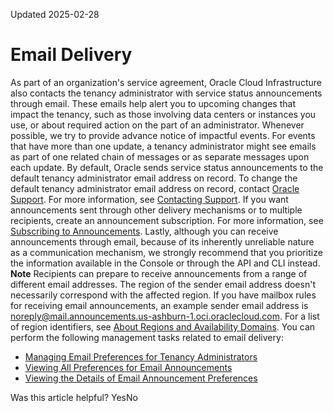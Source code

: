 Updated 2025-02-28
# Email Delivery
As part of an organization's service agreement, Oracle Cloud Infrastructure also contacts the tenancy administrator with service status announcements through email.
These emails help alert you to upcoming changes that impact the tenancy, such as those involving data centers or instances you use, or about required action on the part of an administrator. Whenever possible, we try to provide advance notice of impactful events. For events that have more than one update, a tenancy administrator might see emails as part of one related chain of messages or as separate messages upon each update.
By default, Oracle sends service status announcements to the default tenancy administrator email address on record. To change the default tenancy administrator email address on record, contact [Oracle Support](http://support.oracle.com/). For more information, see [Contacting Support](https://docs.oracle.com/iaas/Content/GSG/Tasks/contactingsupport.htm).
If you want announcements sent through other delivery mechanisms or to multiple recipients, create an announcement subscription. For more information, see [Subscribing to Announcements](https://docs.oracle.com/en-us/iaas/Content/General/Concepts/announcements_topic-Subscribing.htm#subscriptions "Create and manage announcement subscriptions.").
Lastly, although you can receive announcements through email, because of its inherently unreliable nature as a communication mechanism, we strongly recommend that you prioritize the information available in the Console or through the API and CLI instead.
**Note** Recipients can prepare to receive announcements from a range of different email addresses. The region of the sender email address doesn't necessarily correspond with the affected region. If you have mailbox rules for receiving email announcements, an example sender email address is noreply@mail.announcements.us-ashburn-1.oci.oraclecloud.com. For a list of region identifiers, see [About Regions and Availability Domains](https://docs.oracle.com/en-us/iaas/Content/General/Concepts/regions.htm#About).
You can perform the following management tasks related to email delivery:
  * [Managing Email Preferences for Tenancy Administrators](https://docs.oracle.com/en-us/iaas/Content/General/Concepts/announcements_topic-To_manage_email_preferences_for_announcements.htm#optout "Administrator email preferences specify whether the tenancy administrator wants to opt in or opt out of receiving emailed copies of service status announcements. Administrator email preferences have no impact on any announcement subscriptions you might have.")
  * [Viewing All Preferences for Email Announcements](https://docs.oracle.com/en-us/iaas/Content/General/Concepts/announcements_topic-To_view_all_preferences_for_email_announcements_CLI.htm#announcements_topic_To_view_all_preferences_for_email_announcements "View all preferences when you want to verify email announcement preferences for the tenancy administrator.")
  * [Viewing the Details of Email Announcement Preferences](https://docs.oracle.com/en-us/iaas/Content/General/Concepts/announcements_topic-To_view_the_details_of_email_announcement_preferences_CLI.htm#announcements_topic_To_view_the_details_of_email_announcement_preferences_CLI "View the details of email announcement preferences when you want to verify specific email announcement preferences for the tenancy administrator.")


Was this article helpful?
YesNo

